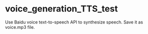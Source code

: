 # voice_generation_TTS_test

Use Baidu voice text-to-speech API to synthesize speech. Save it as voice.mp3 file. 
